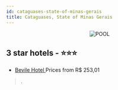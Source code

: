 ```yaml
---
id: cataguases-state-of-minas-gerais
title: Cataguases, State of Minas Gerais
---
```


<center><img src="https://static.hotelurbano.com/reservas/prod0/5/5357/57b34fda9c883_bevile-hotel.jpg" alt="POOL" /></center>


##  3 star hotels - ⭐️⭐️⭐️

-    [Bevile Hotel ](https://us.hurb.com/hotels/cataguases/bevile-hotel-5357?cmp=18055) Prices from R$ 253,01
   > .
